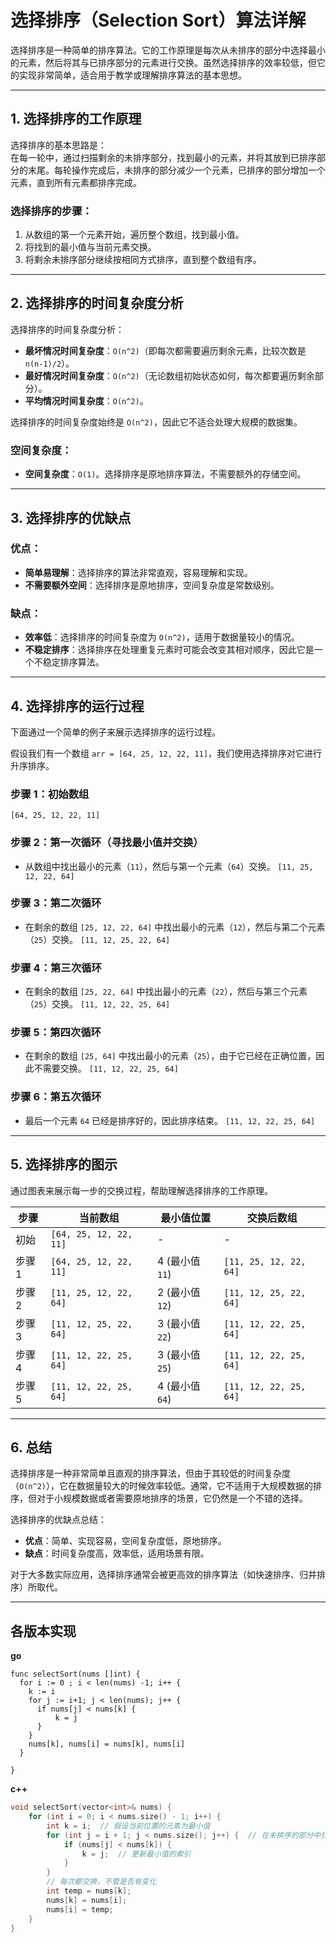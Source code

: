 # 选择排序（Selection Sort）算法详解

选择排序是一种简单的排序算法。它的工作原理是每次从未排序的部分中选择最小的元素，然后将其与已排序部分的元素进行交换。虽然选择排序的效率较低，但它的实现非常简单，适合用于教学或理解排序算法的基本思想。

---

## 1. 选择排序的工作原理

选择排序的基本思路是：  
在每一轮中，通过扫描剩余的未排序部分，找到最小的元素，并将其放到已排序部分的末尾。每轮操作完成后，未排序的部分减少一个元素，已排序的部分增加一个元素，直到所有元素都排序完成。

### 选择排序的步骤：
1. 从数组的第一个元素开始，遍历整个数组，找到最小值。
2. 将找到的最小值与当前元素交换。
3. 将剩余未排序部分继续按相同方式排序，直到整个数组有序。

---

## 2. 选择排序的时间复杂度分析

选择排序的时间复杂度分析：
- **最坏情况时间复杂度**：`O(n^2)`（即每次都需要遍历剩余元素，比较次数是 `n(n-1)/2`）。
- **最好情况时间复杂度**：`O(n^2)`（无论数组初始状态如何，每次都要遍历剩余部分）。
- **平均情况时间复杂度**：`O(n^2)`。

选择排序的时间复杂度始终是 `O(n^2)`，因此它不适合处理大规模的数据集。

### 空间复杂度：
- **空间复杂度**：`O(1)`。选择排序是原地排序算法，不需要额外的存储空间。

---

## 3. 选择排序的优缺点

### 优点：
- **简单易理解**：选择排序的算法非常直观，容易理解和实现。
- **不需要额外空间**：选择排序是原地排序，空间复杂度是常数级别。

### 缺点：
- **效率低**：选择排序的时间复杂度为 `O(n^2)`，适用于数据量较小的情况。
- **不稳定排序**：选择排序在处理重复元素时可能会改变其相对顺序，因此它是一个不稳定排序算法。

---

## 4. 选择排序的运行过程

下面通过一个简单的例子来展示选择排序的运行过程。

假设我们有一个数组 `arr = [64, 25, 12, 22, 11]`，我们使用选择排序对它进行升序排序。

### 步骤 1：初始数组
`[64, 25, 12, 22, 11]`

### 步骤 2：第一次循环（寻找最小值并交换）
- 从数组中找出最小的元素（`11`），然后与第一个元素（`64`）交换。
`[11, 25, 12, 22, 64]`


### 步骤 3：第二次循环
- 在剩余的数组 `[25, 12, 22, 64]` 中找出最小的元素（`12`），然后与第二个元素（`25`）交换。
  `[11, 12, 25, 22, 64]`


### 步骤 4：第三次循环
- 在剩余的数组 `[25, 22, 64]` 中找出最小的元素（`22`），然后与第三个元素（`25`）交换。
  `[11, 12, 22, 25, 64]`


### 步骤 5：第四次循环
- 在剩余的数组 `[25, 64]` 中找出最小的元素（`25`），由于它已经在正确位置，因此不需要交换。
  `[11, 12, 22, 25, 64]`


### 步骤 6：第五次循环
- 最后一个元素 `64` 已经是排序好的，因此排序结束。
  `[11, 12, 22, 25, 64]`


---

## 5. 选择排序的图示

通过图表来展示每一步的交换过程，帮助理解选择排序的工作原理。

| 步骤   | 当前数组              | 最小值位置       | 交换后数组         |
|--------|-----------------------|------------------|---------------------|
| 初始   | `[64, 25, 12, 22, 11]` | -                | -                   |
| 步骤1  | `[64, 25, 12, 22, 11]` | 4 (最小值 `11`)  | `[11, 25, 12, 22, 64]` |
| 步骤2  | `[11, 25, 12, 22, 64]` | 2 (最小值 `12`)  | `[11, 12, 25, 22, 64]` |
| 步骤3  | `[11, 12, 25, 22, 64]` | 3 (最小值 `22`)  | `[11, 12, 22, 25, 64]` |
| 步骤4  | `[11, 12, 22, 25, 64]` | 3 (最小值 `25`)  | `[11, 12, 22, 25, 64]` |
| 步骤5  | `[11, 12, 22, 25, 64]` | 4 (最小值 `64`)  | `[11, 12, 22, 25, 64]` |

---

## 6. 总结

选择排序是一种非常简单且直观的排序算法，但由于其较低的时间复杂度（`O(n^2)`），它在数据量较大的时候效率较低。通常，它不适用于大规模数据的排序，但对于小规模数据或者需要原地排序的场景，它仍然是一个不错的选择。

选择排序的优缺点总结：
- **优点**：简单、实现容易，空间复杂度低，原地排序。
- **缺点**：时间复杂度高，效率低，适用场景有限。

对于大多数实际应用，选择排序通常会被更高效的排序算法（如快速排序、归并排序）所取代。

---



## 各版本实现
**go**
```golang
func selectSort(nums []int) {
  for i := 0 ; i < len(nums) -1; i++ {
    k := i
    for j := i+1; j < len(nums); j++ {
      if nums[j] < nums[k] {
          k = j
      }   
    }
	nums[k], nums[i] = nums[k], nums[i]
  }
	
}

```

**c++**
```cpp
void selectSort(vector<int>& nums) {
    for (int i = 0; i < nums.size() - 1; i++) {
        int k = i;  // 假设当前位置的元素为最小值
        for (int j = i + 1; j < nums.size(); j++) {  // 在未排序的部分中找到最小值
            if (nums[j] < nums[k]) {
                k = j;  // 更新最小值的索引
            }
        }
        // 每次都交换，不管是否有变化
        int temp = nums[k];
        nums[k] = nums[i];
        nums[i] = temp;
    }
}


```